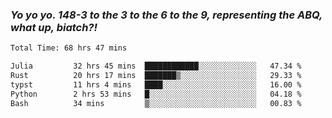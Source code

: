 ### ***Yo yo yo. 148-3 to the 3 to the 6 to the 9, representing the ABQ, what up, biatch?!***

<!--START_SECTION:waka-->

```txt
Total Time: 68 hrs 47 mins

Julia         32 hrs 45 mins  ████████████░░░░░░░░░░░░░   47.34 %
Rust          20 hrs 17 mins  ███████▒░░░░░░░░░░░░░░░░░   29.33 %
typst         11 hrs 4 mins   ████░░░░░░░░░░░░░░░░░░░░░   16.00 %
Python        2 hrs 53 mins   █░░░░░░░░░░░░░░░░░░░░░░░░   04.18 %
Bash          34 mins         ▒░░░░░░░░░░░░░░░░░░░░░░░░   00.83 %
```

<!--END_SECTION:waka-->

<!--
**AJMC2002/AJMC2002** is a ✨ _special_ ✨ repository because its `README.md` (this file) appears on your GitHub profile.

Here are some ideas to get you started:

- 🔭 I’m currently working on ...
- 🌱 I’m currently learning ...
- 👯 I’m looking to collaborate on ...
- 🤔 I’m looking for help with ...
- 💬 Ask me about ...
- 📫 How to reach me: ...
- 😄 Pronouns: ...
- ⚡ Fun fact: ...
-->
